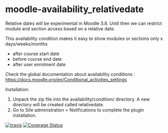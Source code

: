 moodle-availability_relativedate
==============================================
Relative dates will be experimental in Moodle 3.8. Until then we can restrict module and section
access based on a relative date.

This availability condition makes it easy to show modules or sections only x days/weeks/months
  - after course start date
  - before course end date
  - after user enrolment date

Check the global documentation about availability conditions : https://docs.moodle.org/en/Conditional_activities_settings

Installation:

 1. Unpack the zip file into the availability/condition/ directory. A new directory will be created called relativedate.
 2. Go to Site administration > Notifications to complete the plugin installation.

[![travis](https://travis-ci.com/ewallah/moodle-availability_relativedate.svg)](https://travis-ci.org/ewallah/moodle-availability_relativedate)
[![Coverage Status](https://coveralls.io/repos/github/ewallah/moodle-availability_relativedate/badge.svg?branch=master)](https://coveralls.io/github/ewallah/moodle-availability_relativedate?branch=master)
